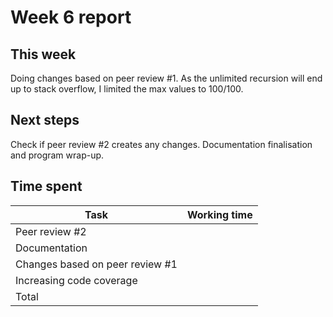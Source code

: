 # Week 6 report

## This week

Doing changes based on peer review #1. As the unlimited recursion will end up to stack overflow, I limited the max values to 100/100.



## Next steps

Check if peer review #2 creates any changes. Documentation finalisation and program wrap-up.


## Time spent

| Task | Working time |
|------|--------------|
| Peer review #2 |  |
| Documentation |  |
| Changes based on peer review #1 |  |
| Increasing code coverage | |
| Total |  |

